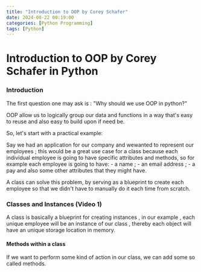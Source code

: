 ```yaml
---
title: "Introduction to OOP by Corey Schafer" 
date: 2024-08-22 00:19:00 
categories: [Python Programming]
tags: [Python]
---
```


<script type="text/javascript" id="MathJax-script" async
  src="https://cdn.jsdelivr.net/npm/mathjax@3/es5/tex-mml-chtml.js">
</script>

<script>
  MathJax = {
    tex: {
      inlineMath: [['$', '$']]
    }
  };
</script>

# Introduction to OOP by Corey Schafer in Python

### Introduction

The first question one may ask is : "Why should we use OOP in python?" 

OOP allow us to logically group our data and functions in a way that's easy to reuse and also easy to build upon if need be.

So, let's start with a practical example:

Say we had an application for our company and wewanted to represent our employees ; this would be a great use case for a class because each individual employee is going to have specific attributes and methods, so for example each employee is going to have: - a name ; - an email address ; - a pay and also some other attributes that they might have.

A class can solve this problem, by serving as a blueprint to create each employee so that we didn't have to manually do it each time from scratch.

### Classes and Instances (Video 1)

A class is basically a blueprint for creating instances , in our example , each unique employee will be an instance of our class , thereby each object will have an unique storage location in memory.

<script src="https://gist.github.com/alexandregsg/10cf0bf4cba77917d6a7cd4f4acd8e88.js"></script>

#### Methods within a class

If we want to perform some kind of action in our class, we can add some so called methods.

<script src="https://gist.github.com/alexandregsg/1600c4dd348c3f16558c16de374458b0.js"></script>

